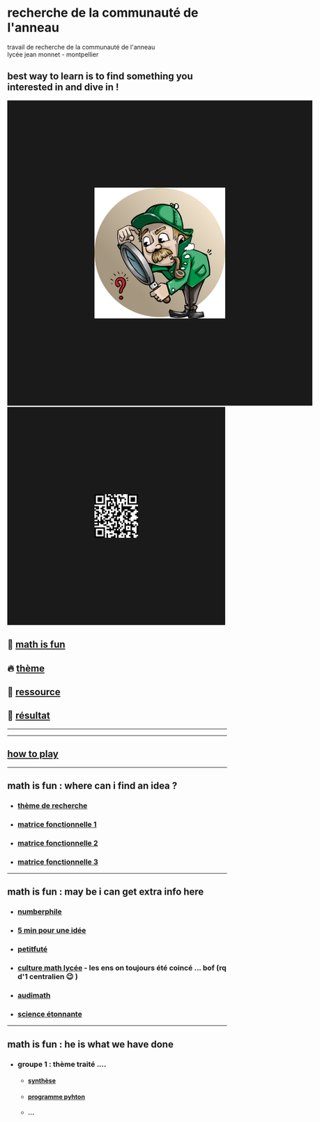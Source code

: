 # recherche de la communauté de l'anneau
travail de recherche de la communauté de l'anneau<br/>
lycée jean monnet - montpellier


best way to learn is to find something you interested in and dive in !
-------------------------------------------------------------------------------------------------------

<p><a href="https://youtu.be/hB6bfw622fo" target="_blank"><img src="https://github.com/Math13Net/recherche/blob/main/recherche.png" alt="recherche math et informatique" width="300" height="300" border="200" /></a> <img src="https://github.com/Math13Net/recherche/blob/main/qr-code.png" alt="recherche math et informatique" width="100" height="100" border="200" /><p>


## 🌈 [math is fun](#consigne)

## 🔥 [thème](#theme)

## 🚀 [ressource](#ressource)

## 👋 [résultat](#resultat)


------------------------------------------------------------------------------------------------
------------------------------------------------------------------------------------------------
## <a name="consigne"></a> [how to play](https://github.com/Math13Net/recherche/blob/main/math%20is%20fun.pdf)

---------------------------------------------------------------------------------------------------------------------------
## <a name="theme"></a> math is fun : where can i find an idea ?
* ### [thème de recherche](https://github.com/Math13Net/recherche/blob/main/theme.pdf)
* ### [matrice fonctionnelle 1]()
* ### [matrice fonctionnelle 2]()
* ### [matrice fonctionnelle 3]()


---------------------------------------------------------------------------------------------------------------------------
## <a name="ressource"></a> math is fun : may be i can get extra info here
* ### [numberphile](https://www.youtube.com/channel/UCoxcjq-8xIDTYp3uz647V5A)
* ### [5 min pour une idée](https://www.lebesgue.fr/en/5min)
* ### [petitfuté](https://petitfuté.com/math-lycee/)
* ### [culture math lycée](https://culturemath.ens.fr/) - les ens on toujours été coincé ... bof (rq d'1 centralien 😉 )
* ### [audimath](http://video.math.cnrs.fr/)
* ### [science étonnante](https://www.youtube.com/channel/UCaNlbnghtwlsGF-KzAFThqA)



---------------------------------------------------------------------------------------------------------------------------
## <a name="resultat"></a> math is fun : he is what we have done
* ### groupe 1 : thème traité ....
  * #### [synthèse]()
  * #### [programme pyhton]()
  * #### ...
